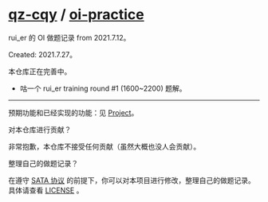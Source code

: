 # [qz-cqy](https://github.com/qz-cqy) / [oi-practice](https://github.com/qz-cqy/oi-practice)

rui\_er 的 OI 做题记录 from 2021.7.12。

Created: 2021.7.27。

本仓库正在完善中。

- 咕一个 rui\_er training round #1 (1600~2200) 题解。

---

预期功能和已经实现的功能：见 [Project](https://github.com/qz-cqy/oi-practice/projects/1)。

对本仓库进行贡献？

非常抱歉，本仓库不接受任何贡献（虽然大概也没人会贡献）。

整理自己的做题记录？

在遵守 [SATA 协议](https://github.com/zTrix/sata-license) 的前提下，你可以对本项目进行修改，整理自己的做题记录。具体请查看 [LICENSE](https://github.com/qz-cqy/oi-practice/blob/master/LICENSE) 。